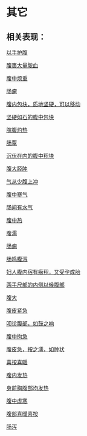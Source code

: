 # 其它## 相关表现：[以手护腹](https://www.gmzyjc.com/search/result?wd=以手护腹)[腹裹大量脓血](https://www.gmzyjc.com/search/result?wd=腹裹大量脓血)[腹中烦重](https://www.gmzyjc.com/search/result?wd=腹中烦重)[肠瘤](https://www.gmzyjc.com/search/result?wd=肠瘤)[腹内包块，质地坚硬，可以移动](https://www.gmzyjc.com/search/result?wd=腹内包块，质地坚硬，可以移动)[坚硬如石的腹中包块](https://www.gmzyjc.com/search/result?wd=坚硬如石的腹中包块)[脘腹灼热](https://www.gmzyjc.com/search/result?wd=脘腹灼热)[肠覃](https://www.gmzyjc.com/search/result?wd=肠覃)[沉伏在内的腹中积块](https://www.gmzyjc.com/search/result?wd=沉伏在内的腹中积块)[腹大胫肿](https://www.gmzyjc.com/search/result?wd=腹大胫肿)[气从少腹上冲](https://www.gmzyjc.com/search/result?wd=气从少腹上冲)[腹中寒气](https://www.gmzyjc.com/search/result?wd=腹中寒气)[肠间有水气](https://www.gmzyjc.com/search/result?wd=肠间有水气)[腹中热](https://www.gmzyjc.com/search/result?wd=腹中热)[腹濡](https://www.gmzyjc.com/search/result?wd=腹濡)[肠痈](https://www.gmzyjc.com/search/result?wd=肠痈)[肠鸣腹泻](https://www.gmzyjc.com/search/result?wd=肠鸣腹泻)[妇人腹内宿有癥积，又受孕成胎](https://www.gmzyjc.com/search/result?wd=妇人腹内宿有癥积，又受孕成胎)[两手尺部的内侧以候腹部](https://www.gmzyjc.com/search/result?wd=两手尺部的内侧以候腹部)[腹大](https://www.gmzyjc.com/search/result?wd=腹大)[腹皮紧急](https://www.gmzyjc.com/search/result?wd=腹皮紧急)[叩诊腹部，如鼓之响](https://www.gmzyjc.com/search/result?wd=叩诊腹部，如鼓之响)[腹中拘急](https://www.gmzyjc.com/search/result?wd=腹中拘急)[腹皮急，按之濡，如肿状](https://www.gmzyjc.com/search/result?wd=腹皮急，按之濡，如肿状)[喜按喜暖](https://www.gmzyjc.com/search/result?wd=喜按喜暖)[腹内发热](https://www.gmzyjc.com/search/result?wd=腹内发热)[身前胸腹部均发热](https://www.gmzyjc.com/search/result?wd=身前胸腹部均发热)[腹中虚寒](https://www.gmzyjc.com/search/result?wd=腹中虚寒)[腹部喜暖喜按](https://www.gmzyjc.com/search/result?wd=腹部喜暖喜按)[肠泻](https://www.gmzyjc.com/search/result?wd=肠泻)